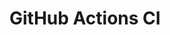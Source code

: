 # GitHub Actions CI





































































































































































































































































































































































































































































































































































































































































































































































































































































































































































































































































































































































































































































































































































































































































































































































































































































































































































































































































































































































































